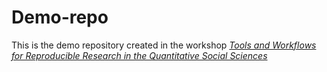 # Demo-repo

This is the demo repository created in the workshop [*Tools and Workflows for Reproducible Research in the Quantitative Social Sciences*](https://github.com/jobreu/reproducible-research-gesis-2021)
